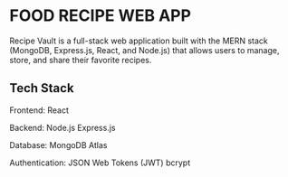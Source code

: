 # FOOD RECIPE WEB APP 
Recipe Vault is a full-stack web application built with the MERN stack (MongoDB, Express.js, React, and Node.js) that allows users to manage, store, and share their favorite recipes.


## Tech Stack

 Frontend: React

 Backend: Node.js Express.js 

 Database: MongoDB Atlas 

 Authentication: JSON Web Tokens (JWT) bcrypt 

